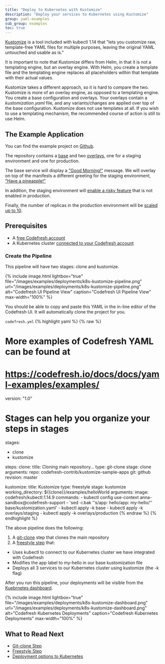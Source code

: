 ```yaml
---
title: "Deploy to Kubernetes with Kustomize"
description: "Deploy your services to Kubernetes using Kustomize"
group: yaml-examples
sub_group: examples
toc: true
---
```


[Kustomize]((https://kustomize.io)) is a tool included with kubectl 1.14 that "lets you customize raw, template-free YAML files for multiple purposes, leaving the original YAML untouched and usable as is."

It is important to note that Kustomize differs from Helm, in that it is not a templating engine, but an overlay engine.  With Helm, you create a template file and the templating engine replaces all placeholders within that template with their actual values.  

Kustomize takes a different approach, so it is hard to compare the two.  Kustomize is more of an overlay engine, as opposed to a templating engine.  You create a base configuration and overlays.  Your overlays contain a *kustomization.yaml* file, and any variants/changes are applied over top of the base configuration.  Kustomize does not use templates at all.  If you wish to use a templating mechanism, the recommended course of action is still to use Helm.

## The Example Application

You can find the example project on [Github](https://github.com/codefresh-contrib/kustomize-sample-apps/tree/master/examples/helloWorld).

The repository contains a [base](https://github.com/codefresh-contrib/kustomize-sample-apps/blob/master/docs/glossary.md#base) and two [overlays](https://github.com/codefresh-contrib/kustomize-sample-apps/blob/master/docs/glossary.md#overlay), one for a staging environment and one for production.

The base service will display a ["Good Morning!"](https://github.com/codefresh-contrib/kustomize-sample-apps/blob/6dd378db22b0e8e671159fafbe8c12145512acf8/examples/helloWorld/base/configMap.yaml#L6) message.  We will overlay on top of the manifests a different greeting for the staging environment, ["Have a pineapple!"](https://github.com/codefresh-contrib/kustomize-sample-apps/blob/6dd378db22b0e8e671159fafbe8c12145512acf8/examples/helloWorld/overlays/staging/map.yaml#L6)

In addition, the staging environment will [enable a risky feature](https://github.com/codefresh-contrib/kustomize-sample-apps/blob/6dd378db22b0e8e671159fafbe8c12145512acf8/examples/helloWorld/overlays/staging/map.yaml#L7) that is not enabled in production.

Finally, the number of replicas in the production environment will be [scaled up to 10](https://github.com/codefresh-contrib/kustomize-sample-apps/blob/6dd378db22b0e8e671159fafbe8c12145512acf8/examples/helloWorld/overlays/production/deployment.yaml#L6). 

## Prerequisites

- A [free Codefresh account](https://codefresh.io/docs/docs/getting-started/create-a-codefresh-account/)
- A Kubernetes cluster [connected to your Codefresh account]({{site.baeurl}}/docs/deploy-to-kubernetes/add-kubernetes-cluster/)

### Create the Pipeline 

This pipeline will have two stages: clone and kustomize.

{% include image.html 
lightbox="true" 
file="/images/examples/deployments/k8s-kustomize-pipeline.png" 
url="/images/examples/deployments/k8s-kustomize-pipeline.png" 
alt="Codefresh UI Pipeline View"
caption="Codefresh UI Pipeline View"
max-width="100%" 
%}

You should be able to copy and paste this YAML in the in-line editor of the Codefresh UI.  It will automatically clone the project for you.

`codefresh.yml`
{% highlight yaml %}
{% raw %}
# More examples of Codefresh YAML can be found at
# https://codefresh.io/docs/docs/yaml-examples/examples/

version: "1.0"
# Stages can help you organize your steps in stages

stages:
  - clone
  - kustomize

steps:
  clone:
    title: Cloning main repository...
    type: git-clone
    stage: clone
    arguments:
      repo: codefresh-contrib/kustomize-sample-apps
      git: github
      revision: master

  kustomize:
    title: Kustomize
    type: freestyle
    stage: kustomize
    working_directory: ${{clone}}/examples/helloWorld
    arguments:
      image: codefresh/kubectl:1.14.9
      commands:
        - kubectl config use-context anna-sandbox@codefresh-support
        - 'sed -i.bak ''s/app: hello/app: my-hello/'' base/kustomization.yaml'
        - kubectl apply -k base
        - kubectl apply -k overlays/staging
        - kubectl apply -k overlays/production
{% endraw %}
{% endhighlight %}

The above pipeline does the following:

1. A [git-clone]({{site.baseurl}}/docs/codefresh-yaml/steps/git-clone/) step that clones the main repository
2. A [freestyle step]({{site.baseurl}}/docs/codefresh-yaml/steps/freestyle/) that:
  - Uses kubectl to connect to our Kubernetes cluster we have integrated with Codefresh
  - Modifies the app label to my-hello in our base kustomization file
  - Deploys all 3 services to our Kubernetes cluster using kustomize (the -k flag)
  
After you run this pipeline, your deployments will be visible from the [Kuebrnetes dashboard]({{site.baseurl}}/docs/deploy-to-kubernetes/manage-kubernetes/#accessing-the-kubernetes-dashboard).

{% include image.html 
lightbox="true" 
file="/images/examples/deployments/k8s-kustomize-dashboard.png" 
url="/images/examples/deployments/k8s-kustomize-dashboard.png" 
alt="Codefresh Kubernetes Deployments"
caption="Codefresh Kubernetes Deployments"
max-width="100%" 
%}

## What to Read Next

- [Git-clone Step]({{site.baseurl}}/docs/codefresh-yaml/steps/git-clone/)
- [Freestyle Step]({{site.baseurl}}/docs/codefresh-yaml/steps/freestyle/)
- [Deployment options to Kubernetes]({{site.baseurl}}/docs/deploy-to-kubernetes/deployment-options-to-kubernetes)
